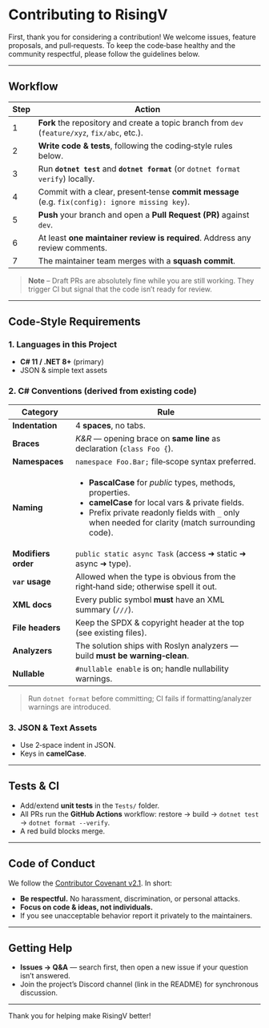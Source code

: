 # Contributing to RisingV

First, thank you for considering a contribution! We welcome issues, feature proposals, and pull‑requests. To keep the code‑base healthy and the community respectful, please follow the guidelines below.

---

## Workflow

| Step | Action                                                                                          |
| ---- |-------------------------------------------------------------------------------------------------|
| 1    | **Fork** the repository and create a topic branch from `dev` (`feature/xyz`, `fix/abc`, etc.).  |
| 2    | **Write code & tests**, following the coding‑style rules below.                                 |
| 3    | Run **`dotnet test`** and **`dotnet format`** (or `dotnet format verify`) locally.              |
| 4    | Commit with a clear, present‑tense **commit message** (e.g. `fix(config): ignore missing key`). |
| 5    | **Push** your branch and open a **Pull Request (PR)** against `dev`.                            |
| 6    | At least **one maintainer review is required**. Address any review comments.                    |
| 7    | The maintainer team merges with a **squash commit**.                                            |

> **Note** – Draft PRs are absolutely fine while you are still working. They trigger CI but signal that the code isn’t ready for review.

---

## Code‑Style Requirements

### 1. Languages in this Project

* **C# 11 / .NET 8+** (primary)
* JSON & simple text assets

### 2. C# Conventions (derived from existing code)

| Category            | Rule                                                                                                                                                                                                                                    |
| ------------------- | --------------------------------------------------------------------------------------------------------------------------------------------------------------------------------------------------------------------------------------- |
| **Indentation**     | 4 **spaces**, no tabs.                                                                                                                                                                                                                  |
| **Braces**          | *K\&R* — opening brace on **same line** as declaration (`class Foo {`).                                                                                                                                                                 |
| **Namespaces**      | `namespace Foo.Bar;` file‑scope syntax preferred.                                                                                                                                                                                       |
| **Naming**          | <ul><li>**PascalCase** for *public* types, methods, properties.</li><li>**camelCase** for local vars & private fields.</li><li>Prefix private readonly fields with `_` only when needed for clarity (match surrounding code).</li></ul> |
| **Modifiers order** | `public static async Task` (access ➜ static ➜ async ➜ type).                                                                                                                                                                            |
| **`var` usage**     | Allowed when the type is obvious from the right‑hand side; otherwise spell it out.                                                                                                                                                      |
| **XML docs**        | Every public symbol **must** have an XML summary (`///`).                                                                                                                                                                               |
| **File headers**    | Keep the SPDX & copyright header at the top (see existing files).                                                                                                                                                                       |
| **Analyzers**       | The solution ships with Roslyn analyzers — build **must be warning‑clean**.                                                                                                                                                             |
| **Nullable**        | `#nullable enable` is on; handle nullability warnings.                                                                                                                                                                                  |

> Run `dotnet format` before committing; CI fails if formatting/analyzer warnings are introduced.

### 3. JSON & Text Assets

* Use 2‑space indent in JSON.
* Keys in **camelCase**.

---

## Tests & CI

* Add/extend **unit tests** in the `Tests/` folder.
* All PRs run the **GitHub Actions** workflow: restore → build → `dotnet test` → `dotnet format --verify`.
* A red build blocks merge.

---

## Code of Conduct

We follow the [Contributor Covenant v2.1](https://www.contributor-covenant.org/version/2/1/code_of_conduct/). In short:

* **Be respectful.** No harassment, discrimination, or personal attacks.
* **Focus on code & ideas, not individuals.**
* If you see unacceptable behavior report it privately to the maintainers.

---

## Getting Help

* **Issues → Q\&A** — search first, then open a new issue if your question isn’t answered.
* Join the project’s Discord channel (link in the README) for synchronous discussion.

---

Thank you for helping make RisingV better!

